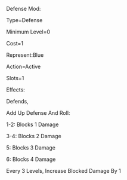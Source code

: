 Defense Mod:

Type=Defense

Minimum Level=0

Cost=1

Represent:Blue

Action=Active

Slots=1

Effects:

Defends,

Add Up Defense And Roll:

1-2: Blocks 1 Damage

3-4: Blocks 2 Damage

5: Blocks 3 Damage

6: Blocks 4 Damage


Every 3 Levels, Increase Blocked Damage By 1
